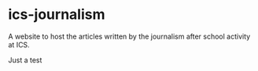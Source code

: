 # ics-journalism

A website to host the articles written by the journalism after school activity at ICS.

Just a test
